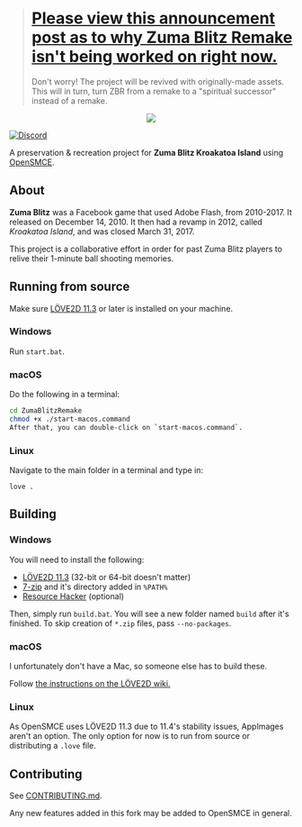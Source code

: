 > # [Please view this announcement post as to why Zuma Blitz Remake isn't being worked on right now.](https://github.com/ZumaBlitzRemake/ZumaBlitzRemake/discussions/23)
> Don't worry! The project will be revived with originally-made assets.
> This will in turn, turn ZBR from a remake to a "spiritual successor" instead of a remake.

<p align="center"><img src="https://raw.githubusercontent.com/ZumaBlitzRemake/ZumaBlitzRemake/master/games/ZumaBlitzRemake/images/splash/logo.png"></p>


[![Discord](https://img.shields.io/discord/315202394118029314?color=%235865F2&label=Discord%20&logo=discord&style=flat-square)](https://discord.gg/weplaywithballs)

A preservation & recreation project for **Zuma Blitz Kroakatoa Island** using [OpenSMCE](https://github.com/jakubg1/OpenSMCE).

## About

**Zuma Blitz** was a Facebook game that used Adobe Flash, from 2010-2017. It
released on December 14, 2010. It then had a revamp in 2012, called
*Kroakatoa Island*, and was closed March 31, 2017.

This project is a collaborative effort in order for past Zuma Blitz players
to relive their 1-minute ball shooting memories.

## Running from source

Make sure [LÖVE2D 11.3](https://github.com/love2d/love/releases/tag/11.3) or later is installed on your machine.

### Windows
Run `start.bat`.

### macOS
Do the following in a terminal:
```sh
cd ZumaBlitzRemake
chmod +x ./start-macos.command
After that, you can double-click on `start-macos.command`.
```
### Linux
Navigate to the main folder in a terminal and type in:
```
love .
```

## Building

### Windows
You will need to install the following:
- [LÖVE2D 11.3](https://github.com/love2d/love/releases/tag/11.3) (32-bit or 64-bit doesn't matter)
- [7-zip](https://www.7-zip.org/download.html) and it's directory added in `%PATH%`
- [Resource Hacker](http://www.angusj.com/resourcehacker/) (optional)

Then, simply run `build.bat`. You will see a new folder named `build` after
it's finished. To skip creation of `*.zip` files, pass `--no-packages`.

### macOS
I unfortunately don't have a Mac, so someone else has to build these.

Follow [the instructions on the LÖVE2D wiki.](https://love2d.org/wiki/Game_Distribution#Creating_a_macOS_Application)

### Linux
As OpenSMCE uses LÖVE2D 11.3 due to 11.4's stability issues, AppImages
aren't an option. The only option for now is to run from source or
distributing a `.love` file.

## Contributing
See [CONTRIBUTING.md](/CONTRIBUTING.md).

Any new features added in this fork may be added to OpenSMCE in general.
